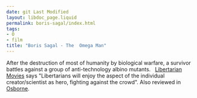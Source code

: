```yaml
---
date: git Last Modified
layout: libdoc_page.liquid
permalink: boris-sagal/index.html
tags:
- O
- film
title: "Boris Sagal - The  Omega Man"
---
```


After the destruction of most of humanity by biological  warfare, a survivor battles against a group of anti-technology albino mutants.
 
 <a href="http://libertarianmovies.net/O/The-Omega-Man-1971-.html">Libertarian  Movies</a> says "Libertarians will enjoy the aspect of the individual  creator/scientist as hero, fighting against the crowd". Also reviewed in <a href="biblio.htm#Osborne">Osborne</a>.